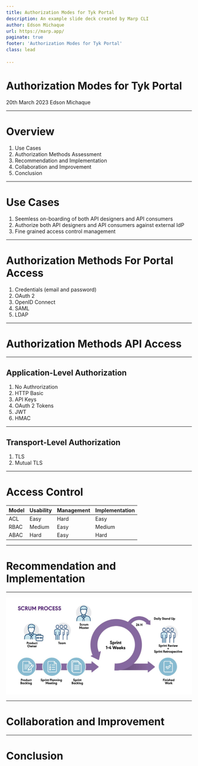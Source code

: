 ```yaml
---
title: Authorization Modes for Tyk Portal
description: An example slide deck created by Marp CLI
author: Edson Michaque
url: https://marp.app/
paginate: true
footer: 'Authorization Modes for Tyk Portal'
class: lead

---
```

# Authorization Modes for Tyk Portal
20th March 2023
Edson Michaque

---

# Overview

1. Use Cases
2. Authorization Methods Assessment
3. Recommendation and Implementation
4. Collaboration and Improvement
5. Conclusion

---
# Use Cases

1. Seemless on-boarding of both API designers and API consumers
2. Authorize both API designers and API consumers against external IdP
3. Fine grained access control management

---
# Authorization Methods For Portal Access

1. Credentials (email and password)
2. OAuth 2
3. OpenID Connect
4. SAML
5. LDAP

---
# Authorization Methods API Access

---
## Application-Level Authorization

1. No Authrorization
2. HTTP Basic
3. API Keys
4. OAuth 2 Tokens
5. JWT
6. HMAC

---
## Transport-Level Authorization

1. TLS
2. Mutual TLS

---
# Access Control

| Model | Usability | Management   | Implementation |
|------ |-----------|--------------|----------------|
| ACL   | Easy      | Hard         | Easy           |
| RBAC  | Medium    | Easy         | Medium         |
| ABAC  | Hard      | Easy         | Hard           |

---
# Recommendation and Implementation

---
![image info](./images/scrum.jpg)

---
# Collaboration and Improvement

---
# Conclusion

